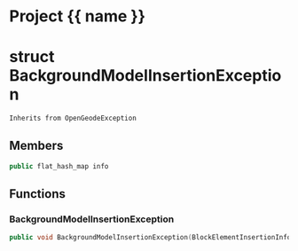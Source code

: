 <script setup>
import {useRoute} from 'vitepress'
const {path} = useRoute()
const tokens = path.split('/')
const words = tokens[2].split('-');
for (let i = 0; i < words.length; i++) {
    words[i] = words[i].charAt(0).toUpperCase() + words[i].slice(1);
    words[i] = words[i].replace('geode', 'Geode')
}
const name = words.join('-');
</script>
# Project {{ name }}

# struct BackgroundModelInsertionException


```cpp
Inherits from OpenGeodeException
```



## Members

```cpp
public flat_hash_map info

```



## Functions

### BackgroundModelInsertionException

```cpp
public void BackgroundModelInsertionException(BlockElementInsertionInfo && insertion_info, const Args &... message)
```





